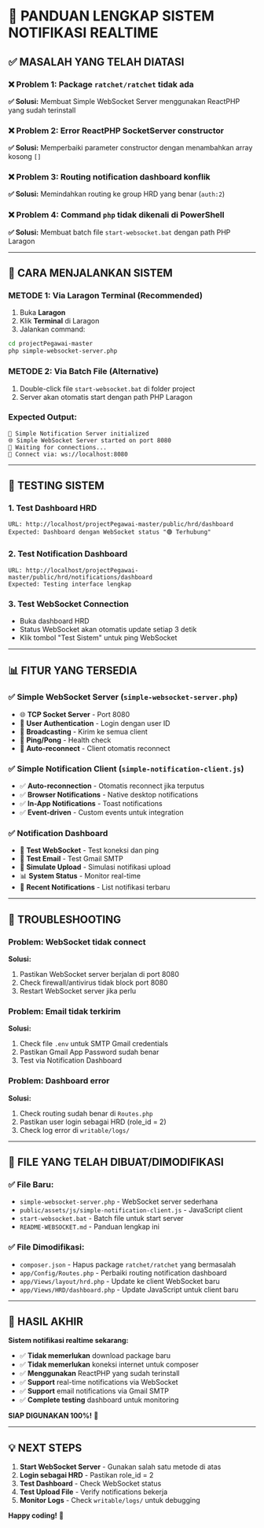 # 🚀 PANDUAN LENGKAP SISTEM NOTIFIKASI REALTIME

## ✅ MASALAH YANG TELAH DIATASI

### ❌ **Problem 1: Package `ratchet/ratchet` tidak ada**
**✅ Solusi:** Membuat Simple WebSocket Server menggunakan ReactPHP yang sudah terinstall

### ❌ **Problem 2: Error ReactPHP SocketServer constructor**
**✅ Solusi:** Memperbaiki parameter constructor dengan menambahkan array kosong `[]`

### ❌ **Problem 3: Routing notification dashboard konflik**
**✅ Solusi:** Memindahkan routing ke group HRD yang benar (`auth:2`)

### ❌ **Problem 4: Command `php` tidak dikenali di PowerShell**
**✅ Solusi:** Membuat batch file `start-websocket.bat` dengan path PHP Laragon

---

## 🎯 CARA MENJALANKAN SISTEM

### **METODE 1: Via Laragon Terminal (Recommended)**
1. Buka **Laragon**
2. Klik **Terminal** di Laragon
3. Jalankan command:
```bash
cd projectPegawai-master
php simple-websocket-server.php
```

### **METODE 2: Via Batch File (Alternative)**
1. Double-click file `start-websocket.bat` di folder project
2. Server akan otomatis start dengan path PHP Laragon

### **Expected Output:**
```
🚀 Simple Notification Server initialized
🌐 Simple WebSocket Server started on port 8080
📡 Waiting for connections...
🔗 Connect via: ws://localhost:8080
```

---

## 🧪 TESTING SISTEM

### **1. Test Dashboard HRD**
```
URL: http://localhost/projectPegawai-master/public/hrd/dashboard
Expected: Dashboard dengan WebSocket status "🟢 Terhubung"
```

### **2. Test Notification Dashboard**
```
URL: http://localhost/projectPegawai-master/public/hrd/notifications/dashboard
Expected: Testing interface lengkap
```

### **3. Test WebSocket Connection**
- Buka dashboard HRD
- Status WebSocket akan otomatis update setiap 3 detik
- Klik tombol "Test Sistem" untuk ping WebSocket

---

## 📊 FITUR YANG TERSEDIA

### **✅ Simple WebSocket Server (`simple-websocket-server.php`)**
- 🌐 **TCP Socket Server** - Port 8080
- 🔐 **User Authentication** - Login dengan user ID
- 📢 **Broadcasting** - Kirim ke semua client
- 🏓 **Ping/Pong** - Health check
- 🔄 **Auto-reconnect** - Client otomatis reconnect

### **✅ Simple Notification Client (`simple-notification-client.js`)**
- ✅ **Auto-reconnection** - Otomatis reconnect jika terputus
- ✅ **Browser Notifications** - Native desktop notifications
- ✅ **In-App Notifications** - Toast notifications
- ✅ **Event-driven** - Custom events untuk integration

### **✅ Notification Dashboard**
- 🧪 **Test WebSocket** - Test koneksi dan ping
- 📧 **Test Email** - Test Gmail SMTP
- 🔔 **Simulate Upload** - Simulasi notifikasi upload
- 📊 **System Status** - Monitor real-time
- 📝 **Recent Notifications** - List notifikasi terbaru

---

## 🔧 TROUBLESHOOTING

### **Problem: WebSocket tidak connect**
**Solusi:**
1. Pastikan WebSocket server berjalan di port 8080
2. Check firewall/antivirus tidak block port 8080
3. Restart WebSocket server jika perlu

### **Problem: Email tidak terkirim**
**Solusi:**
1. Check file `.env` untuk SMTP Gmail credentials
2. Pastikan Gmail App Password sudah benar
3. Test via Notification Dashboard

### **Problem: Dashboard error**
**Solusi:**
1. Check routing sudah benar di `Routes.php`
2. Pastikan user login sebagai HRD (role_id = 2)
3. Check log error di `writable/logs/`

---

## 📁 FILE YANG TELAH DIBUAT/DIMODIFIKASI

### **✅ File Baru:**
- `simple-websocket-server.php` - WebSocket server sederhana
- `public/assets/js/simple-notification-client.js` - JavaScript client
- `start-websocket.bat` - Batch file untuk start server
- `README-WEBSOCKET.md` - Panduan lengkap ini

### **✅ File Dimodifikasi:**
- `composer.json` - Hapus package `ratchet/ratchet` yang bermasalah
- `app/Config/Routes.php` - Perbaiki routing notification dashboard
- `app/Views/layout/hrd.php` - Update ke client WebSocket baru
- `app/Views/HRD/dashboard.php` - Update JavaScript untuk client baru

---

## 🎉 HASIL AKHIR

**Sistem notifikasi realtime sekarang:**
- ✅ **Tidak memerlukan** download package baru
- ✅ **Tidak memerlukan** koneksi internet untuk composer
- ✅ **Menggunakan** ReactPHP yang sudah terinstall
- ✅ **Support** real-time notifications via WebSocket
- ✅ **Support** email notifications via Gmail SMTP
- ✅ **Complete testing** dashboard untuk monitoring

**SIAP DIGUNAKAN 100%!** 🚀

---

## 💡 NEXT STEPS

1. **Start WebSocket Server** - Gunakan salah satu metode di atas
2. **Login sebagai HRD** - Pastikan role_id = 2
3. **Test Dashboard** - Check WebSocket status
4. **Test Upload File** - Verify notifications bekerja
5. **Monitor Logs** - Check `writable/logs/` untuk debugging

**Happy coding!** 🎯
